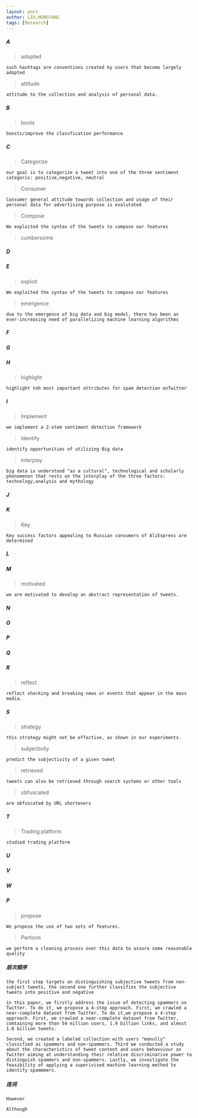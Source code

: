 ```yaml
---
layout: post
author: LIU,HONGYANG
tags: [Research]
---
```




##### A

> adopted 

```
such hashtags are conventions created by users that become largely adopted
```

> attitude

```
attitude to the collection and analysis of personal data.
```



##### B

> boots

```
boosts/improve the classfication performance
```





##### C



> Categorize

```
our goal is to categorize a tweet into one of the three sentiment categoris: positive,negative, neutral
```



> Consumer



```
Consumer general attitude towards collection and usage of their personal data for advertising purpose is evalutated 
```







> Compose



```
We exploited the syntax of the tweets to compose our features
```



> cumbersome







##### D





##### E



> exploit

```
We exploited the syntax of the tweets to compose our features
```



> emergence



```
due to the emergence of big data and big model, there has been an ever-increasing need of parallelizing machine learning algorithms
```





##### F



##### G



##### H

> highlight



```
highlight teh most important attributes for spam detection onTwitter
```





##### I

> Implement

```
we implement a 2-stem sentiment detection framework
```

> Identify

```
identify opportunities of utilizing Big data
```

> Interplay

```
big data is understood "as a cultural", technological and scholarly phenomenon that rests on the interplay of the three factors: technology,analysis and mythology
```







##### J



##### K

> Key



```
Key success factors appealing to Russian consumers of AliExpress are determined
```







##### L



##### M



> motivated

```
we are motivated to develop an abstract representation of tweets.
```







##### N



##### O



##### P



##### Q



##### R

> reflect



```
reflect shocking and breaking news or events that appear in the mass media.
```



##### S



> strategy

```
this strategy might not be effective, as shown in our experiments.
```



> subjectivity

```
predict the subjectivity of a given tweet
```



> retrieved

```
tweets can also be retrieved through search systems or other tools
```



> obfuscated

```
are obfuscated by URL shorteners
```





##### T

> Trading platform



```
studied trading platform
```



##### U

##### V



##### W













##### P



> propose

```
We propose the use of two sets of features.
```



> Perform



```
we perform a cleaning process over this data to assure some reasonable quality
```





##### 层次顺序

```
the first step targets on distinguishing subjective tweets from non-subject tweets, the second one further classifies the subjective tweets into positive and negative
```



```
in this paper, we firstly address the issue of detecting spammers on Twitter. To do it, we propose a 4-step approach. First, we crawled a near-complete dataset from Twitter. To do it,we propose a 4-step approach. First, we crawled a near-complete dataset from Twitter, comtaining more than 54 million users, 1.9 billion links, and almost 1.8 billion tweets.

Second, we created a labeled collection with users "manully" classified as spammers and non-spammers. Third we conducted a study about the characteristics of tweet content and users behavviour on Twitter aiming at understanding their relative discriminative power to distinguish spammers and non-spammers. Lastly, we investigate the feasibility of applying a superivised machine learning method to identify spammmers.
```





##### 连词

```
However

Although
```





